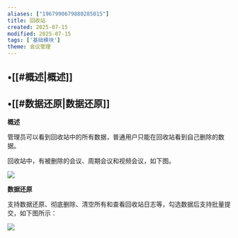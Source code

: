 ```yaml
---
aliases: ["1967990679880285015"]
title: 回收站
created: 2025-07-15
modified: 2025-07-15
tags: ['基础模块']
theme: 会议管理
---
```


## •[[#概述|概述]]

## •[[#数据还原|数据还原]]

**概述**

管理员可以看到回收站中的所有数据，普通用户只能在回收站看到自己删除的数据。

回收站中，有被删除的会议、周期会议和视频会议，如下图。

![](https://myhelpdoc.oss-cn-heyuan.aliyuncs.com/mdimages/d72eece05f29b291c921746ca07b4660.jpg)

**数据还原**

支持数据还原、彻底删除、清空所有和查看回收站日志等，勾选数据后支持批量提交，如下图所示：

![](https://myhelpdoc.oss-cn-heyuan.aliyuncs.com/mdimages/e93b436f2115ea1acb4348c756c0abae.jpg)

